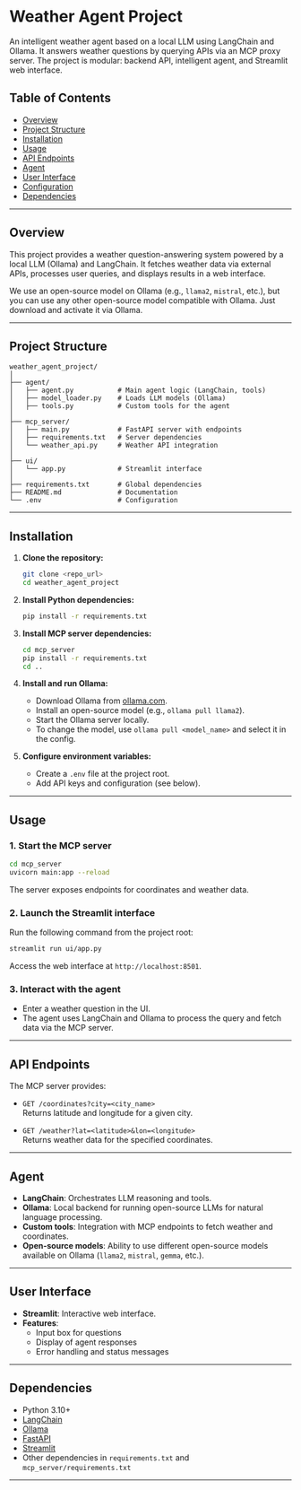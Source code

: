 

# Weather Agent Project

An intelligent weather agent based on a local LLM using LangChain and Ollama. It answers weather questions by querying APIs via an MCP proxy server. The project is modular: backend API, intelligent agent, and Streamlit web interface.

## Table of Contents

- [Overview](#overview)
- [Project Structure](#project-structure)
- [Installation](#installation)
- [Usage](#usage)
- [API Endpoints](#api-endpoints)
- [Agent](#agent)
- [User Interface](#user-interface)
- [Configuration](#configuration)
- [Dependencies](#dependencies)

---

## Overview

This project provides a weather question-answering system powered by a local LLM (Ollama) and LangChain. It fetches weather data via external APIs, processes user queries, and displays results in a web interface.

We use an open-source model on Ollama (e.g., `llama2`, `mistral`, etc.), but you can use any other open-source model compatible with Ollama. Just download and activate it via Ollama.

---

## Project Structure

```
weather_agent_project/
│
├── agent/
│   ├── agent.py           # Main agent logic (LangChain, tools)
│   ├── model_loader.py    # Loads LLM models (Ollama)
│   ├── tools.py           # Custom tools for the agent
│
├── mcp_server/
│   ├── main.py            # FastAPI server with endpoints
│   ├── requirements.txt   # Server dependencies
│   └── weather_api.py     # Weather API integration
│
├── ui/
│   └── app.py             # Streamlit interface
│
├── requirements.txt       # Global dependencies
├── README.md              # Documentation
└── .env                   # Configuration
```

---

## Installation

1. **Clone the repository:**
	```bash
	git clone <repo_url>
	cd weather_agent_project
	```

2. **Install Python dependencies:**
	```bash
	pip install -r requirements.txt
	```

3. **Install MCP server dependencies:**
	```bash
	cd mcp_server
	pip install -r requirements.txt
	cd ..
	```

4. **Install and run Ollama:**
	- Download Ollama from [ollama.com](https://ollama.com/).
	- Install an open-source model (e.g., `ollama pull llama2`).
	- Start the Ollama server locally.
	- To change the model, use `ollama pull <model_name>` and select it in the config.

5. **Configure environment variables:**
	- Create a `.env` file at the project root.
	- Add API keys and configuration (see below).

---

## Usage

### 1. Start the MCP server

```bash
cd mcp_server
uvicorn main:app --reload
```

The server exposes endpoints for coordinates and weather data.

### 2. Launch the Streamlit interface

Run the following command from the project root:

```bash
streamlit run ui/app.py
```

Access the web interface at `http://localhost:8501`.

### 3. Interact with the agent

- Enter a weather question in the UI.
- The agent uses LangChain and Ollama to process the query and fetch data via the MCP server.

---

## API Endpoints

The MCP server provides:

- `GET /coordinates?city=<city_name>`  
	Returns latitude and longitude for a given city.

- `GET /weather?lat=<latitude>&lon=<longitude>`  
	Returns weather data for the specified coordinates.

---

## Agent

- **LangChain**: Orchestrates LLM reasoning and tools.
- **Ollama**: Local backend for running open-source LLMs for natural language processing.
- **Custom tools**: Integration with MCP endpoints to fetch weather and coordinates.
- **Open-source models**: Ability to use different open-source models available on Ollama (`llama2`, `mistral`, `gemma`, etc.).

---

## User Interface

- **Streamlit**: Interactive web interface.
- **Features**:
	- Input box for questions
	- Display of agent responses
	- Error handling and status messages

---

## Dependencies

- Python 3.10+
- [LangChain](https://python.langchain.com/)
- [Ollama](https://ollama.com/)
- [FastAPI](https://fastapi.tiangolo.com/)
- [Streamlit](https://streamlit.io/)
- Other dependencies in `requirements.txt` and `mcp_server/requirements.txt`

---


